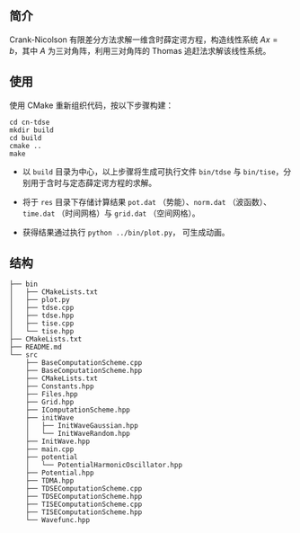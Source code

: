 ## 简介

Crank-Nicolson 有限差分方法求解一维含时薛定谔方程，构造线性系统 $Ax = b$，其中 $A$ 为三对角阵，利用三对角阵的 Thomas 追赶法求解该线性系统。

## 使用

使用 CMake 重新组织代码，按以下步骤构建：

```
cd cn-tdse
mkdir build
cd build
cmake ..
make
```

- 以 `build` 目录为中心，以上步骤将生成可执行文件 `bin/tdse` 与 `bin/tise`，分别用于含时与定态薛定谔方程的求解。

- 将于 `res` 目录下存储计算结果 `pot.dat` （势能）、`norm.dat` （波函数）、`time.dat` （时间网格）与 `grid.dat` （空间网格）。

- 获得结果通过执行 `python ../bin/plot.py`， 可生成动画。

## 结构

    ├── bin
    │   ├── CMakeLists.txt
    │   ├── plot.py
    │   ├── tdse.cpp
    │   ├── tdse.hpp
    │   ├── tise.cpp
    │   └── tise.hpp
    ├── CMakeLists.txt
    ├── README.md
    └── src
        ├── BaseComputationScheme.cpp
        ├── BaseComputationScheme.hpp
        ├── CMakeLists.txt
        ├── Constants.hpp
        ├── Files.hpp
        ├── Grid.hpp
        ├── IComputationScheme.hpp
        ├── initWave
        │   ├── InitWaveGaussian.hpp
        │   └── InitWaveRandom.hpp
        ├── InitWave.hpp
        ├── main.cpp
        ├── potential
        │   └── PotentialHarmonicOscillator.hpp
        ├── Potential.hpp
        ├── TDMA.hpp
        ├── TDSEComputationScheme.cpp
        ├── TDSEComputationScheme.hpp
        ├── TISEComputationScheme.cpp
        ├── TISEComputationScheme.hpp
        └── Wavefunc.hpp
